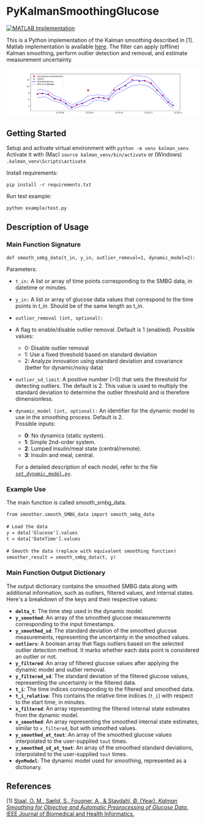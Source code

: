 # PyKalmanSmoothingGlucose

[![MATLAB Implementation](https://img.shields.io/badge/MATLAB-Implementation-brightgreen)](https://github.com/omstaal/kalman-smoothing-glucose?tab=readme-ov-file)

This is a Python implementation of the Kalman smoothing described in [1]. Matlab implementation is available [here](https://github.com/omstaal/kalman-smoothing-glucose?tab=readme-ov-file). The filter can apply (offline) Kalman smoothing, perform outlier detection and removal, and estimate measurement uncertainty.

![FIGURE NOT AVAILABLE](figures/kalman_smoothing.png "Kalman smoothing example output.")

## Getting Started

Setup and activate virtual environment with `python -m venv kalman_venv`. Activate it with (Mac) `source kalman_venv/bin/activate` or (Windows) `.kalman_venv\Scripts\activate` 

Install requirements:
```
pip install -r requirements.txt
```
Run test example:
```
python example/test.py
```

## Description of Usage

### Main Function Signature 
```
def smooth_smbg_data(t_in, y_in, outlier_removal=1, dynamic_model=2):
```
Parameters:
- `t_in:` 
A list or array of time points corresponding to the SMBG data, in datetime or minutes.
- `y_in:`
A list or array of glucose data values that correspond to the time points in t_in. Should be of the same length as t_in.

- `outlier_removal (int, optional):`
- A flag to enable/disable outlier removal. Default is 1 (enabled). Possible values:
  - 0: Disable outlier removal 
  - 1: Use a fixed threshold based on standard deviation 
  - 2: Analyze innovation using standard deviation and covariance (better for dynamic/noisy data)
- `outlier_sd_limit`: A positive number (>0) that sets the threshold for detecting outliers. The default is 2. This value is used to multiply the standard deviation to determine the outlier threshold and is therefore dimensionless.
- `dynamic_model (int, optional):`
  An identifier for the dynamic model to use in the smoothing process. Default is 2.  
  Possible inputs:
  - **0**: No dynamics (static system).
  - **1**: Simple 2nd-order system.
  - **2**: Lumped insulin/meal state (central/remote).
  - **3**: Insulin and meal, central.

  For a detailed description of each model, refer to the file [`set_dynamic_model.py`](smoother/set_dynamic_model.py).

### Example Use

The main function is called smooth_smbg_data. 
```
from smoother.smooth_SMBG_data import smooth_smbg_data

# Load the data
y = data['Glucose'].values
t = data['DateTime'].values

# Smooth the data (replace with equivalent smoothing function)
smoother_result = smooth_smbg_data(t, y)
```

### Main Function Output Dictionary

The output dictionary contains the smoothed SMBG data along with additional information, such as outliers, filtered values, and internal states. Here's a breakdown of the keys and their respective values:

- **`delta_t`**: The time step used in the dynamic model.
- **`y_smoothed`**: An array of the smoothed glucose measurements corresponding to the input timestamps.
- **`y_smoothed_sd`**: The standard deviation of the smoothed glucose measurements, representing the uncertainty in the smoothed values.
- **`outliers`**: A boolean array that flags outliers based on the selected outlier detection method. It marks whether each data point is considered an outlier or not.
- **`y_filtered`**: An array of filtered glucose values after applying the dynamic model and outlier removal.
- **`y_filtered_sd`**: The standard deviation of the filtered glucose values, representing the uncertainty in the filtered data.
- **`t_i`**: The time indices corresponding to the filtered and smoothed data.
- **`t_i_relative`**: This contains the relative time indices (`t_i`) with respect to the start time, in minutes.
- **`x_filtered`**: An array representing the filtered internal state estimates from the dynamic model.
- **`x_smoothed`**: An array representing the smoothed internal state estimates, similar to `x_filtered`, but with smoothed values.
- **`y_smoothed_at_tout`**: An array of the smoothed glucose values interpolated to the user-supplied `tout` times.
- **`y_smoothed_sd_at_tout`**: An array of the smoothed standard deviations, interpolated to the user-supplied `tout` times.
- **`dynModel`**: The dynamic model used for smoothing, represented as a dictionary.


## References
[1] [Staal, O. M., Sælid, S., Fougner, A., & Stavdahl, Ø. (Year). *Kalman Smoothing for Objective and Automatic Preprocessing of Glucose Data*. IEEE Journal of Biomedical and Health Informatics.](https://ieeexplore.ieee.org/document/8305603)


